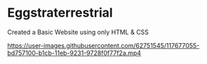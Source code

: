# Eggstraterrestrial

Created a Basic Website using only HTML & CSS

https://user-images.githubusercontent.com/62751545/117677055-bd757100-b1cb-11eb-9231-9728f0f77f2a.mp4
